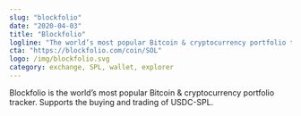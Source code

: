 ```yaml
---
slug: "blockfolio"
date: "2020-04-03"
title: "Blockfolio"
logline: "The world’s most popular Bitcoin & cryptocurrency portfolio tracker. Supports the buying and trading of USDC-SPL."
cta: "https://blockfolio.com/coin/SOL"
logo: /img/blockfolio.svg
category: exchange, SPL, wallet, explorer
---
```


Blockfolio is the world’s most popular Bitcoin & cryptocurrency portfolio tracker. Supports the buying and trading of USDC-SPL.
